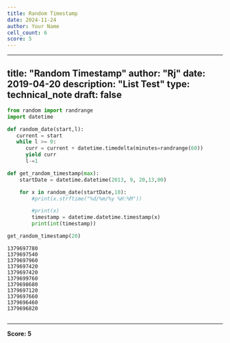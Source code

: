 ```yaml
---
title: Random Timestamp
date: 2024-11-24
author: Your Name
cell_count: 6
score: 5
---
```


---
title: "Random Timestamp"
author: "Rj"
date: 2019-04-20
description: "List Test"
type: technical_note
draft: false
---

```python
from random import randrange
import datetime
```


```python
def random_date(start,l):
   current = start
   while l >= 0:
      curr = current + datetime.timedelta(minutes=randrange(60))
      yield curr
      l-=1
```


```python
def get_random_timestamp(max):
    startDate = datetime.datetime(2013, 9, 20,13,00)

    for x in random_date(startDate,10):
        #print(x.strftime("%d/%m/%y %H:%M"))

        #print(x)
        timestamp = datetime.datetime.timestamp(x)
        print(int(timestamp))
```


```python
get_random_timestamp(20)
```

    1379697780
    1379697540
    1379697960
    1379697420
    1379697420
    1379699760
    1379698680
    1379697120
    1379697660
    1379696460
    1379696820



```python

```


---
**Score: 5**